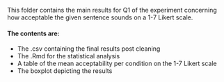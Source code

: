 This folder contains the main results for Q1 of the experiment concerning how acceptable the given sentence sounds on a 1-7 Likert scale.

#### The contents are:
- The .csv containing the final results post cleaning
- The .Rmd for the statistical analysis
- A table of the mean acceptability per condition on the 1-7 Likert scale
- The boxplot depicting the results
